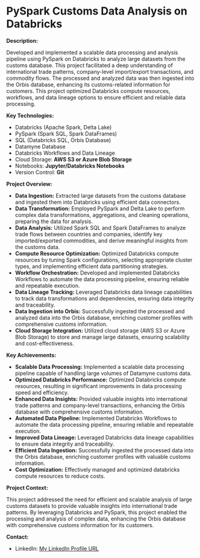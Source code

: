 # PySpark Customs Data Analysis on Databricks

**Description:**

Developed and implemented a scalable data processing and analysis pipeline using PySpark on Databricks to analyze large datasets from the customs database. This project facilitated a deep understanding of international trade patterns, company-level import/export transactions, and commodity flows. The processed and analyzed data was then ingested into the Orbis database, enhancing its customs-related information for customers. This project optimized Databricks compute resources, workflows, and data lineage options to ensure efficient and reliable data processing.

**Key Technologies:**

* Databricks (Apache Spark, Delta Lake)
* PySpark (Spark SQL, Spark DataFrames)
* SQL (Databricks SQL, Orbis Database)
* Datamyne Database
* Databricks Workflows and Data Lineage
* Cloud Storage: **AWS S3 or Azure Blob Storage**
* Notebooks: **Jupyter/Databricks Notebooks**
* Version Control: **Git**

**Project Overview:**

* **Data Ingestion:** Extracted large datasets from the customs database and ingested them into Databricks using efficient data connectors.
* **Data Transformation:** Employed PySpark and Delta Lake to perform complex data transformations, aggregations, and cleaning operations, preparing the data for analysis.
* **Data Analysis:** Utilized Spark SQL and Spark DataFrames to analyze trade flows between countries and companies, identify key imported/exported commodities, and derive meaningful insights from the customs data.
* **Compute Resource Optimization:** Optimized Databricks compute resources by tuning Spark configurations, selecting appropriate cluster types, and implementing efficient data partitioning strategies.
* **Workflow Orchestration:** Developed and implemented Databricks Workflows to automate the data processing pipeline, ensuring reliable and repeatable execution.
* **Data Lineage Tracking:** Leveraged Databricks data lineage capabilities to track data transformations and dependencies, ensuring data integrity and traceability.
* **Data Ingestion into Orbis:** Successfully ingested the processed and analyzed data into the Orbis database, enriching customer profiles with comprehensive customs information.
* **Cloud Storage Integration:** Utilized cloud storage (AWS S3 or Azure Blob Storage) to store and manage large datasets, ensuring scalability and cost-effectiveness.

**Key Achievements:**

* **Scalable Data Processing:** Implemented a scalable data processing pipeline capable of handling large volumes of Datamyne customs data.
* **Optimized Databricks Performance:** Optimized Databricks compute resources, resulting in significant improvements in data processing speed and efficiency.
* **Enhanced Data Insights:** Provided valuable insights into international trade patterns and company-level transactions, enhancing the Orbis database with comprehensive customs information.
* **Automated Data Pipeline:** Implemented Databricks Workflows to automate the data processing pipeline, ensuring reliable and repeatable execution.
* **Improved Data Lineage:** Leveraged Databricks data lineage capabilities to ensure data integrity and traceability.
* **Efficient Data Ingestion:** Successfully ingested the processed data into the Orbis database, enriching customer profiles with valuable customs information.
* **Cost Optimization:** Effectively managed and optimized databricks compute resources to reduce costs.

**Project Context:**

This project addressed the need for efficient and scalable analysis of large customs datasets to provide valuable insights into international trade patterns. By leveraging Databricks and PySpark, this project enabled the processing and analysis of complex data, enhancing the Orbis database with comprehensive customs information for its customers.

**Contact:**

* LinkedIn: [My LinkedIn Profile URL](https://www.linkedin.com/in/kamalakarpeta/)
